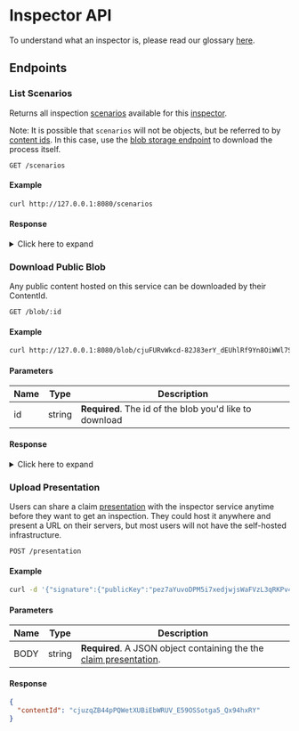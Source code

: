 # Inspector API

To understand what an inspector is, please read our glossary [here](glossary?id=inspector).

## Endpoints

### List Scenarios

Returns all inspection [scenarios](glossary?id=scenario) available for this [inspector](glossary?id=inspector).

Note: It is possible that `scenarios` will not be objects, but be referred to by [content ids](glossary?id=content-id). In this case, use the [blob storage endpoint](#Download-Public-Blob) to download the process itself.

```http
GET /scenarios
```

#### Example

```bash
curl http://127.0.0.1:8080/scenarios
```

#### Response

<details>
<summary>
Click here to expand
</summary>

```json
{
  "scenarios": [
    "cjuFURvWkcd-82J83erY_dEUhlRf9Yn8OiWWl7SxVpBvf4"
  ]
}
```

</details>

### Download Public Blob

Any public content hosted on this service can be downloaded by their ContentId.

```http
GET /blob/:id
```

#### Example

```bash
curl http://127.0.0.1:8080/blob/cjuFURvWkcd-82J83erY_dEUhlRf9Yn8OiWWl7SxVpBvf4
```

#### Parameters

| Name | Type | Description |
|---|---|---|
| id | string | **Required**. The id of the blob you'd like to download |

#### Response

<details>
<summary>
Click here to expand
</summary>

```json
{
  "name": "Swimming discount",
  "version": 1,
  "description": "Reduced prices based on your resident address",
  "prerequisites": [
    {
      "process": "cjunI8lB1BEtampkcvotOpF-zr1XmsCRNvntciGl3puOkg",
      "claimFields": [
        ".address"
      ]
    }
  ],
  "requiredLicenses": [
    {
      "issuedTo": "did:morpheus:ezbeWGSY2dqcUBqT8K7R14xr",
      "purpose": "Inspection by gate-keeper",
      "expiry": "P5M"
    }
  ],
  "resultSchema": "cjuX-RNFIObr1rj1N54SHvkvmY9o4v9CzWgcd3gBlk9xp8"
}
```

</details>

### Upload Presentation

Users can share a claim [presentation](glossary?id=claim-presentation) with the inspector service anytime before they want to get an inspection. They could host it anywhere and present a URL on their servers, but most users will not have the self-hosted infrastructure.

```http
POST /presentation
```

#### Example

```bash
curl -d '{"signature":{"publicKey":"pez7aYuvoDPM5i7xedjwjsWaFVzL3qRKPv4sBLv3E3pAGi6","bytes":"sezAQERSSaxoF4Vhop6GdHNtzVnrhe6s21549jrc1rgJrveBevkENQf6uVMaJC9QKBd9J4sgZA34rgS3SbmFF3ELvJt"},"content":{"provenClaims":[{"claim":{"content":{"address":"Strasse","dateOfBirth":"16/02/2002","placeOfBirth":{"city":"Berlin","country":"Germany"}},"subject":"did:morpheus:ezbeWGSY2dqcUBqT8K7R14xr"},"statements":[{"signature":{"publicKey":"pez7aYuvoDPM5i7xedjwjsWaFVzL3qRKPv4sBLv3E3pAGi6","bytes":"sez7wdTBDCUdAPuRLifRC3TRxctDcdbABM25iMmz4xiVsdbgFf84fyUDhoPrrWmNbqLYmfCqtM8tAtycW9Dq7yjY3bK"},"content":{"claim":{"content":{"address":"Strasse","dateOfBirth":"16/02/2002","placeOfBirth":{"city":"Berlin","country":"Germany"}},"subject":"did:morpheus:ezbeWGSY2dqcUBqT8K7R14xr"},"constraints":{"after":"2020-02-13T14:02:25.959532","authority":"did:morpheus:ezbeWGSY2dqcUBqT8K7R14xr","before":"2021-02-13T00:00:00.000","content":null,"witness":"did:morpheus:ezbeWGSY2dqcUBqT8K7R14xr#0"},"nonce":"uI6/zmtfF37W9ZzbZAj6trQJoUtTNnJyKCkhPox+wC7DO","processId":"cjunI8lB1BEtampkcvotOpF-zr1XmsCRNvntciGl3puOkg"}}]}],"licenses":[{"issuedTo":"did:morpheus:ezbeWGSY2dqcUBqT8K7R14xr","purpose":"Inspection by gate-keeper","validFrom":"2020-03-14T15:26:27.0","validUntil":"2020-03-14T15:45:0.0"}]}}' -H "Content-Type: application/json" -X POST http://127.0.0.1/presentation
```

#### Parameters

| Name | Type | Description |
|---|---|---|
| BODY | string | **Required**. A JSON object containing the the [claim presentation](glossary?id=claim-presentation). |

#### Response

```json
{
  "contentId": "cjuzqZB44pPQWetXUBiEbWRUV_E59OSSotga5_Qx94hxRY"
}
```
